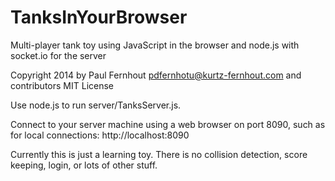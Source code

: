 TanksInYourBrowser
==================

Multi-player tank toy using JavaScript in the browser and node.js with socket.io for the server

Copyright 2014 by Paul Fernhout <pdfernhotu@kurtz-fernhout.com> and contributors
MIT License

Use node.js to run server/TanksServer.js.

Connect to your server machine using a web browser on port 8090, such as for local connections:
  http://localhost:8090

Currently this is just a learning toy. There is no collision detection, score keeping, login, or lots of other stuff.
